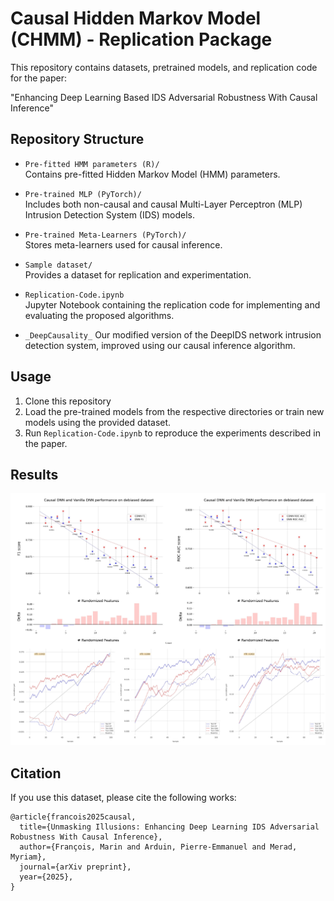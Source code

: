 # Causal Hidden Markov Model (CHMM) - Replication Package

This repository contains datasets, pretrained models, and replication code for the paper:

"Enhancing Deep Learning Based IDS Adversarial Robustness With Causal Inference"

## Repository Structure

- `Pre-fitted HMM parameters (R)/`  
  Contains pre-fitted Hidden Markov Model (HMM) parameters.

- `Pre-trained MLP (PyTorch)/`  
  Includes both non-causal and causal Multi-Layer Perceptron (MLP) Intrusion Detection System (IDS) models.

- `Pre-trained Meta-Learners (PyTorch)/`  
  Stores meta-learners used for causal inference.

- `Sample dataset/`  
  Provides a dataset for replication and experimentation.

- `Replication-Code.ipynb`  
  Jupyter Notebook containing the replication code for implementing and evaluating the proposed algorithms.

- `_DeepCausality_`
  Our modified version of the DeepIDS network intrusion detection system, improved using our causal inference algorithm.

## Usage

1. Clone this repository
2. Load the pre-trained models from the respective directories or train new models using the provided dataset.
3. Run `Replication-Code.ipynb` to reproduce the experiments described in the paper.

## Results

![Description](Exports/paperfig.jpg)

## Citation

If you use this dataset, please cite the following works:

```
@article{francois2025causal,
  title={Unmasking Illusions: Enhancing Deep Learning IDS Adversarial Robustness With Causal Inference},
  author={François, Marin and Arduin, Pierre-Emmanuel and Merad, Myriam},
  journal={arXiv preprint},
  year={2025},
}
```
